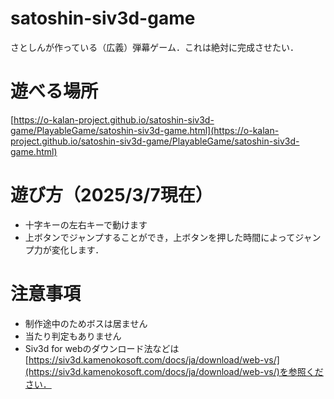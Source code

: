 # satoshin-siv3d-game
さとしんが作っている（広義）弾幕ゲーム．これは絶対に完成させたい．

# 遊べる場所
[https://o-kalan-project.github.io/satoshin-siv3d-game/PlayableGame/satoshin-siv3d-game.html](https://o-kalan-project.github.io/satoshin-siv3d-game/PlayableGame/satoshin-siv3d-game.html)

# 遊び方（2025/3/7現在）
- 十字キーの左右キーで動けます
- 上ボタンでジャンプすることができ，上ボタンを押した時間によってジャンプ力が変化します．

# 注意事項
- 制作途中のためボスは居ません
- 当たり判定もありません
- Siv3d for webのダウンロード法などは[https://siv3d.kamenokosoft.com/docs/ja/download/web-vs/](https://siv3d.kamenokosoft.com/docs/ja/download/web-vs/)を参照ください．